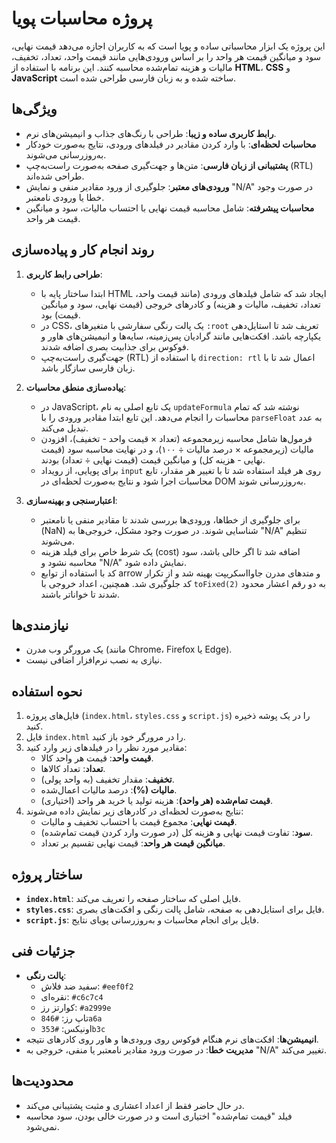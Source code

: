# پروژه محاسبات پویا

این پروژه یک ابزار محاسباتی ساده و پویا است که به کاربران اجازه می‌دهد قیمت نهایی، سود و میانگین قیمت هر واحد را بر اساس ورودی‌هایی مانند قیمت واحد، تعداد، تخفیف، مالیات و هزینه تمام‌شده محاسبه کنند. این برنامه با استفاده از **HTML**، **CSS** و **JavaScript** ساخته شده و به زبان فارسی طراحی شده است.

## ویژگی‌ها
- **رابط کاربری ساده و زیبا**: طراحی با رنگ‌های جذاب و انیمیشن‌های نرم.
- **محاسبات لحظه‌ای**: با وارد کردن مقادیر در فیلدهای ورودی، نتایج به‌صورت خودکار به‌روزرسانی می‌شوند.
- **پشتیبانی از زبان فارسی**: متن‌ها و جهت‌گیری صفحه به‌صورت راست‌به‌چپ (RTL) طراحی شده‌اند.
- **ورودی‌های معتبر**: جلوگیری از ورود مقادیر منفی و نمایش "N/A" در صورت وجود خطا یا ورودی نامعتبر.
- **محاسبات پیشرفته**: شامل محاسبه قیمت نهایی با احتساب مالیات، سود و میانگین قیمت هر واحد.

## روند انجام کار و پیاده‌سازی
1. **طراحی رابط کاربری**:
   - ابتدا ساختار پایه با HTML ایجاد شد که شامل فیلدهای ورودی (مانند قیمت واحد، تعداد، تخفیف، مالیات و هزینه) و کادرهای خروجی (قیمت نهایی، سود و میانگین قیمت) بود.
   - در CSS، یک پالت رنگی سفارشی با متغیرهای `:root` تعریف شد تا استایل‌دهی یکپارچه باشد. افکت‌هایی مانند گرادیان پس‌زمینه، سایه‌ها و انیمیشن‌های هاور و فوکوس برای جذابیت بصری اضافه شدند.
   - جهت‌گیری راست‌به‌چپ (RTL) با استفاده از `direction: rtl` اعمال شد تا با زبان فارسی سازگار باشد.
     
2. **پیاده‌سازی منطق محاسبات**:
   - در JavaScript، یک تابع اصلی به نام `updateFormula` نوشته شد که تمام محاسبات را انجام می‌دهد. این تابع ابتدا مقادیر ورودی را با `parseFloat` به عدد تبدیل می‌کند.
   - فرمول‌ها شامل محاسبه زیرمجموعه (تعداد × قیمت واحد - تخفیف)، افزودن مالیات (زیرمجموعه × درصد مالیات ÷ ۱۰۰)، و در نهایت محاسبه سود (قیمت نهایی - هزینه کل) و میانگین قیمت (قیمت نهایی ÷ تعداد) بودند.
   - برای پویایی، از رویداد `input` روی هر فیلد استفاده شد تا با تغییر هر مقدار، تابع محاسبات اجرا شود و نتایج به‌صورت لحظه‌ای در DOM به‌روزرسانی شوند.

3. **اعتبارسنجی و بهینه‌سازی**:
   - برای جلوگیری از خطاها، ورودی‌ها بررسی شدند تا مقادیر منفی یا نامعتبر (NaN) شناسایی شوند. در صورت وجود مشکل، خروجی‌ها به "N/A" تنظیم می‌شوند.
   - یک شرط خاص برای فیلد هزینه (cost) اضافه شد تا اگر خالی باشد، سود محاسبه نشود و "N/A" نمایش داده شود.
   - کد با استفاده از توابع arrow و متدهای مدرن جاوااسکریپت بهینه شد و از تکرار کد جلوگیری شد. همچنین، اعداد خروجی با `toFixed(2)` به دو رقم اعشار محدود شدند تا خواناتر باشند.

## نیازمندی‌ها
- یک مرورگر وب مدرن (مانند Chrome، Firefox یا Edge).
- نیازی به نصب نرم‌افزار اضافی نیست.

## نحوه استفاده
1. فایل‌های پروژه (`index.html`، `styles.css` و `script.js`) را در یک پوشه ذخیره کنید.
2. فایل `index.html` را در مرورگر خود باز کنید.
3. مقادیر مورد نظر را در فیلدهای زیر وارد کنید:
   - **قیمت واحد**: قیمت هر واحد کالا.
   - **تعداد**: تعداد کالاها.
   - **تخفیف**: مقدار تخفیف (به واحد پولی).
   - **مالیات (%)**: درصد مالیات اعمال‌شده.
   - **قیمت تمام‌شده (هر واحد)**: هزینه تولید یا خرید هر واحد (اختیاری).
4. نتایج به‌صورت لحظه‌ای در کادرهای زیر نمایش داده می‌شوند:
   - **قیمت نهایی**: مجموع قیمت با احتساب تخفیف و مالیات.
   - **سود**: تفاوت قیمت نهایی و هزینه کل (در صورت وارد کردن قیمت تمام‌شده).
   - **میانگین قیمت هر واحد**: قیمت نهایی تقسیم بر تعداد.

## ساختار پروژه
- **`index.html`**: فایل اصلی که ساختار صفحه را تعریف می‌کند.
- **`styles.css`**: فایل برای استایل‌دهی به صفحه، شامل پالت رنگی و افکت‌های بصری.
- **`script.js`**: فایل برای انجام محاسبات و به‌روزرسانی پویای نتایج.

## جزئیات فنی
- **پالت رنگی**:
  - سفید ضد فلاش: `#eef0f2`
  - نقره‌ای: `#c6c7c4`
  - کوارتز رز: `#a2999e`
  - تاپ رز: `#846a6a`
  - اونیکس: `#353b3c`
- **انیمیشن‌ها**: افکت‌های نرم هنگام فوکوس روی ورودی‌ها و هاور روی کادرهای نتیجه.
- **مدیریت خطا**: در صورت ورود مقادیر نامعتبر یا منفی، خروجی به "N/A" تغییر می‌کند.

## محدودیت‌ها
- در حال حاضر فقط از اعداد اعشاری و مثبت پشتیبانی می‌کند.
- فیلد "قیمت تمام‌شده" اختیاری است و در صورت خالی بودن، سود محاسبه نمی‌شود.

